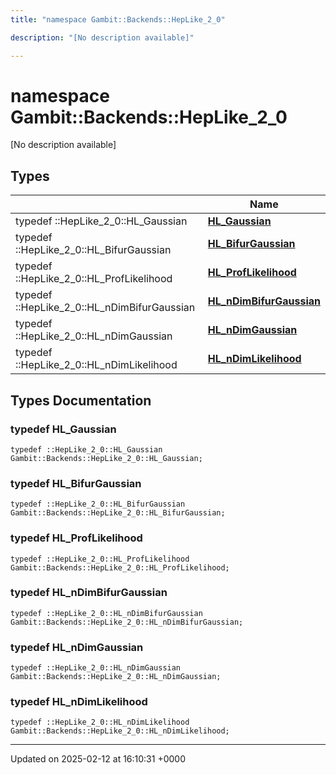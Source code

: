 ```yaml
---
title: "namespace Gambit::Backends::HepLike_2_0"

description: "[No description available]"

---
```


# namespace Gambit::Backends::HepLike_2_0

[No description available]

## Types

|                | Name           |
| -------------- | -------------- |
| typedef ::HepLike_2_0::HL_Gaussian | **[HL_Gaussian](/documentation/code/namespaces/namespacegambit_1_1backends_1_1heplike__2__0/#typedef-hl-gaussian)**  |
| typedef ::HepLike_2_0::HL_BifurGaussian | **[HL_BifurGaussian](/documentation/code/namespaces/namespacegambit_1_1backends_1_1heplike__2__0/#typedef-hl-bifurgaussian)**  |
| typedef ::HepLike_2_0::HL_ProfLikelihood | **[HL_ProfLikelihood](/documentation/code/namespaces/namespacegambit_1_1backends_1_1heplike__2__0/#typedef-hl-proflikelihood)**  |
| typedef ::HepLike_2_0::HL_nDimBifurGaussian | **[HL_nDimBifurGaussian](/documentation/code/namespaces/namespacegambit_1_1backends_1_1heplike__2__0/#typedef-hl-ndimbifurgaussian)**  |
| typedef ::HepLike_2_0::HL_nDimGaussian | **[HL_nDimGaussian](/documentation/code/namespaces/namespacegambit_1_1backends_1_1heplike__2__0/#typedef-hl-ndimgaussian)**  |
| typedef ::HepLike_2_0::HL_nDimLikelihood | **[HL_nDimLikelihood](/documentation/code/namespaces/namespacegambit_1_1backends_1_1heplike__2__0/#typedef-hl-ndimlikelihood)**  |

## Types Documentation

### typedef HL_Gaussian

```
typedef ::HepLike_2_0::HL_Gaussian Gambit::Backends::HepLike_2_0::HL_Gaussian;
```


### typedef HL_BifurGaussian

```
typedef ::HepLike_2_0::HL_BifurGaussian Gambit::Backends::HepLike_2_0::HL_BifurGaussian;
```


### typedef HL_ProfLikelihood

```
typedef ::HepLike_2_0::HL_ProfLikelihood Gambit::Backends::HepLike_2_0::HL_ProfLikelihood;
```


### typedef HL_nDimBifurGaussian

```
typedef ::HepLike_2_0::HL_nDimBifurGaussian Gambit::Backends::HepLike_2_0::HL_nDimBifurGaussian;
```


### typedef HL_nDimGaussian

```
typedef ::HepLike_2_0::HL_nDimGaussian Gambit::Backends::HepLike_2_0::HL_nDimGaussian;
```


### typedef HL_nDimLikelihood

```
typedef ::HepLike_2_0::HL_nDimLikelihood Gambit::Backends::HepLike_2_0::HL_nDimLikelihood;
```







-------------------------------

Updated on 2025-02-12 at 16:10:31 +0000